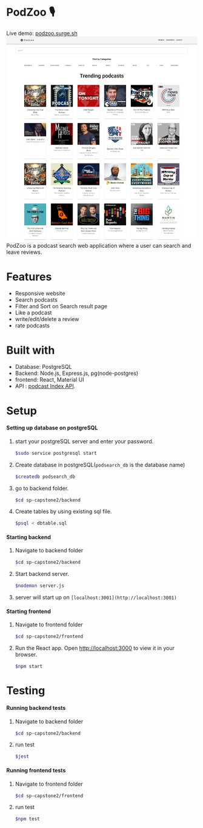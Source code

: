 # PodZoo 🎙️
Live demo: [podzoo.surge.sh](https://podzoo.surge.sh/)
![image](plan/screencapture-podzoo-surge-sh-2023-07-29-19_04_17.png)
PodZoo is a podcast search web application where a user can search and leave reviews.  

# Features
- Responsive website
- Search podcasts
- Filter and Sort on Search result page
- Like a podcast
- write/edit/delete a review
- rate podcasts

# Built with
- Database: PostgreSQL
- Backend: Node.js, Express.js, pg(node-postgres)
- frontend: React, Material UI
- API : [podcast Index API](https://podcastindex-org.github.io/docs-api/#auth).

# Setup
#### Setting up database on postgreSQL 
1. start your postgreSQL server and enter your password.
   ```bash
   $sudo service postgresql start
   ```
   
2. Create database in postgreSQL(`podsearch_db` is the database name)
   ```bash
   $createdb podsearch_db
   ```
3. go to backend folder. 
    ```bash
    $cd sp-capstone2/backend
    ```

3. Create tables by using existing sql file. 
    ```bash
    $psql < dbtable.sql
    ```

#### Starting backend
1. Navigate to backend folder
   ```bash
   $cd sp-capstone2/backend
   ```
2.  Start backend server.
    ```bash
    $nodemon server.js
    ```
3. server will start up on `[localhost:3001](http://localhost:3001)`

#### Starting frontend
1. Navigate to frontend folder
   ```bash
   $cd sp-capstone2/frontend
   ```
2. Run the React app. Open [http://localhost:3000](http://localhost:3000) to view it in your browser.
   ```bash
   $npm start
   ```
# Testing
#### Running backend tests
1. Navigate to backend folder
    ```bash
   $cd sp-capstone2/backend
   ```
2. run test
   ```bash
   $jest
   ```
#### Running frontend tests
1. Navigate to frontend folder
   ```bash
   $cd sp-capstone2/frontend
   ```
2. run test
   ```bash
   $npm test
   ```

